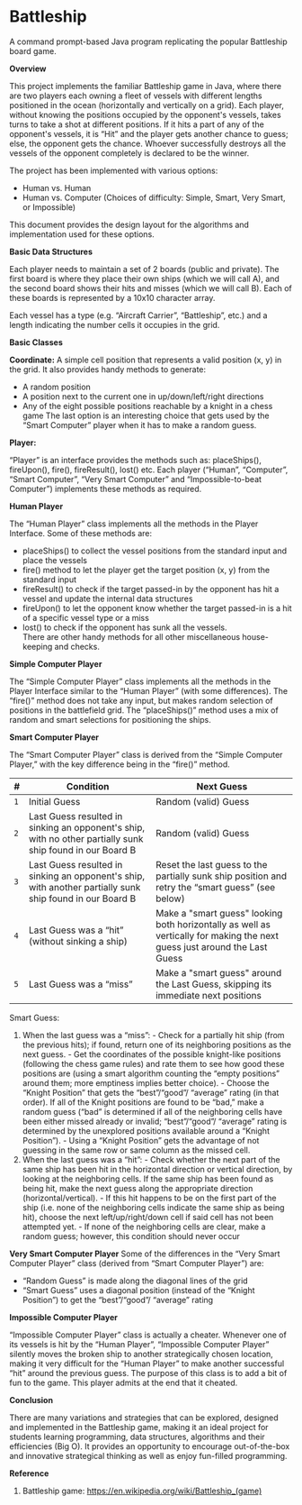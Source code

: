 # Battleship
A command prompt-based Java program replicating the popular Battleship board game.

<b>Overview</b>

This project implements the familiar Battleship game in Java, where there are two players each owning a fleet of vessels with different lengths positioned in the ocean (horizontally and vertically on a grid). Each player, without knowing the positions occupied by the opponent's vessels, takes turns to take a shot at different positions. If it hits a part of any of the opponent's vessels, it is “Hit” and the player gets another chance to guess; else, the opponent gets the chance. Whoever successfully destroys all the vessels of the opponent completely is declared to be the winner.

The project has been implemented with various options:
  - Human vs. Human
  - Human vs. Computer (Choices of difficulty: Simple, Smart, Very Smart, or Impossible)

This document provides the design layout for the algorithms and implementation used for these options.

<b>Basic Data Structures</b>

Each player needs to maintain a set of 2 boards (public and private). The first board is where they place their own ships (which we will
call A), and the second board shows their hits and misses (which we will call B). Each of these boards is represented by a 10x10
character array.

Each vessel has a type (e.g. “Aircraft Carrier”, “Battleship”, etc.) and a length indicating the number cells it occupies in the grid.

<b>Basic Classes</b>

<b>Coordinate:</b>
A simple cell position that represents a valid position (x, y) in the grid. It also provides handy methods to generate:
  - A random position
  - A position next to the current one in up/down/left/right directions
  - Any of the eight possible positions reachable by a knight in a chess game
The last option is an interesting choice that gets used by the “Smart Computer” player when it has to make a random guess.

<b>Player:</b>

“Player” is an interface provides the methods such as: placeShips(), fireUpon(), fire(), fireResult(), lost() etc. Each player (“Human”, “Computer”, “Smart Computer”, “Very Smart Computer” and “Impossible-to-beat Computer”) implements these methods as required.

<b>Human Player</b>

The “Human Player” class implements all the methods in the Player Interface. Some of these methods are:
  - placeShips() to collect the vessel positions from the standard input and place the vessels
  - fire() method to let the player get the target position (x, y) from the standard input
  - fireResult() to check if the target passed-in by the opponent has hit a vessel and update the internal data structures
  - fireUpon() to let the opponent know whether the target passed-in is a hit of a specific vessel type or a miss
  - lost() to check if the opponent has sunk all the vessels.  
There are other handy methods for all other miscellaneous house-keeping and checks.

<b>Simple Computer Player</b>

The “Simple Computer Player” class implements all the methods in the Player Interface similar to the “Human Player” (with some
differences). The “fire()” method does not take any input, but makes random selection of positions in the battlefield grid. The
“placeShips()” method uses a mix of random and smart selections for positioning the ships.

<b>Smart Computer Player</b>

The “Smart Computer Player” class is derived from the “Simple Computer Player,” with the key difference being in the “fire()”
method.

| # | Condition | Next Guess |
| --- | --- | --- |
| `1` | Initial Guess | Random (valid) Guess |
| `2` | Last Guess resulted in sinking an opponent's ship, with no other partially sunk ship found in our Board B | Random (valid) Guess |
| `3` | Last Guess resulted in sinking an opponent's ship, with another partially sunk ship found in our Board B | Reset the last guess to the partially sunk ship position and retry the “smart guess” (see below) |
| `4` | Last Guess was a “hit” (without sinking a ship)  | Make a "smart guess" looking both horizontally as well as vertically for making the next guess just around the Last Guess |
| `5` | Last Guess was a “miss” | Make a "smart guess" around the Last Guess, skipping its immediate next positions |
Smart Guess:
  1. When the last guess was a “miss”:
    - Check for a partially hit ship (from the previous hits); if found, return one of its neighboring positions as the next guess.
    - Get the coordinates of the possible knight-like positions (following the chess game rules) and rate them to see how good these positions are (using a smart algorithm counting the “empty positions” around them; more emptiness implies better choice).
    - Choose the “Knight Position” that gets the “best”/“good”/ “average” rating (in that order). If all of the Knight positions are found to be “bad,” make a random guess (“bad” is determined if all of the neighboring cells have been either missed already or invalid; “best”/“good”/ “average” rating is determined by the unexplored positions available around a “Knight Position”).
    - Using a “Knight Position” gets the advantage of not guessing in the same row or same column as the missed cell.
  2. When the last guess was a “hit”:
    - Check whether the next part of the same ship has been hit in the horizontal direction or vertical direction, by looking at the
     neighboring cells. If the same ship has been found as being hit, make the next guess along the appropriate direction
     (horizontal/vertical).
    - If this hit happens to be on the first part of the ship (i.e. none of the neighboring cells indicate the same ship as being hit), choose the next left/up/right/down cell if said cell has not been attempted yet.
    - If none of the neighboring cells are clear, make a random guess; however, this condition should never occur

<b>Very Smart Computer Player</b>
Some of the differences in the “Very Smart Computer Player” class (derived from “Smart Computer Player”) are:
  - “Random Guess” is made along the diagonal lines of the grid
  - “Smart Guess” uses a diagonal position (instead of the “Knight Position”) to get the “best”/“good”/ “average” rating

<b>Impossible Computer Player</b>

“Impossible Computer Player” class is actually a cheater. Whenever one of its vessels is hit by the “Human Player”, “Impossible
Computer Player” silently moves the broken ship to another strategically chosen location, making it very difficult for the “Human
Player” to make another successful “hit” around the previous guess. The purpose of this class is to add a bit of fun to the game. This
player admits at the end that it cheated.

<b>Conclusion</b>

There are many variations and strategies that can be explored, designed and implemented in the Battleship game, making it an ideal
project for students learning programming, data structures, algorithms and their efficiencies (Big O). It provides an opportunity to
encourage out-of-the-box and innovative strategical thinking as well as enjoy fun-filled programming.

<b>Reference</b>
  1. Battleship game: https://en.wikipedia.org/wiki/Battleship_(game)
